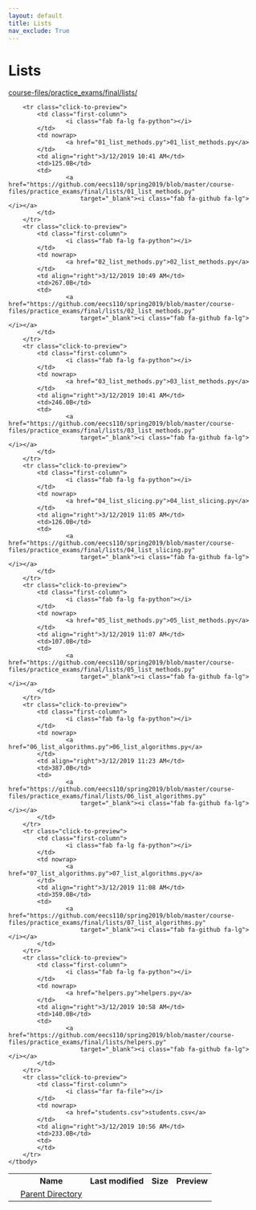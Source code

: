 ```yaml
---
layout: default
title: Lists
nav_exclude: True
---
```


# Lists

[course-files/practice_exams/final/lists/](.)

<table class="tbl-files">
    <tbody>
        <tr>
            <th valign="top"></th>
            <th>Name</th>
            <th>Last modified</th>
            <th>Size</th>
            <th>Preview</th>
        </tr>
        <tr>
            <td valign="top">
                <i class="fa fa-folder-open"></i>
            </td>
            <td><a href="../">Parent Directory</a></td>
            <td>&nbsp;</td>
            <td>&nbsp;</td>
            <td>&nbsp;</td>
        </tr>

        <tr class="click-to-preview">
            <td class="first-column">
                    <i class="fab fa-lg fa-python"></i>
            </td>
            <td nowrap>
                    <a href="01_list_methods.py">01_list_methods.py</a>
            </td>
            <td align="right">3/12/2019 10:41 AM</td>
            <td>125.0B</td>
            <td>
                    <a href="https://github.com/eecs110/spring2019/blob/master/course-files/practice_exams/final/lists/01_list_methods.py"
                        target="_blank"><i class="fab fa-github fa-lg"></i></a>
            </td>
        </tr>
        <tr class="click-to-preview">
            <td class="first-column">
                    <i class="fab fa-lg fa-python"></i>
            </td>
            <td nowrap>
                    <a href="02_list_methods.py">02_list_methods.py</a>
            </td>
            <td align="right">3/12/2019 10:49 AM</td>
            <td>267.0B</td>
            <td>
                    <a href="https://github.com/eecs110/spring2019/blob/master/course-files/practice_exams/final/lists/02_list_methods.py"
                        target="_blank"><i class="fab fa-github fa-lg"></i></a>
            </td>
        </tr>
        <tr class="click-to-preview">
            <td class="first-column">
                    <i class="fab fa-lg fa-python"></i>
            </td>
            <td nowrap>
                    <a href="03_list_methods.py">03_list_methods.py</a>
            </td>
            <td align="right">3/12/2019 10:41 AM</td>
            <td>246.0B</td>
            <td>
                    <a href="https://github.com/eecs110/spring2019/blob/master/course-files/practice_exams/final/lists/03_list_methods.py"
                        target="_blank"><i class="fab fa-github fa-lg"></i></a>
            </td>
        </tr>
        <tr class="click-to-preview">
            <td class="first-column">
                    <i class="fab fa-lg fa-python"></i>
            </td>
            <td nowrap>
                    <a href="04_list_slicing.py">04_list_slicing.py</a>
            </td>
            <td align="right">3/12/2019 11:05 AM</td>
            <td>126.0B</td>
            <td>
                    <a href="https://github.com/eecs110/spring2019/blob/master/course-files/practice_exams/final/lists/04_list_slicing.py"
                        target="_blank"><i class="fab fa-github fa-lg"></i></a>
            </td>
        </tr>
        <tr class="click-to-preview">
            <td class="first-column">
                    <i class="fab fa-lg fa-python"></i>
            </td>
            <td nowrap>
                    <a href="05_list_methods.py">05_list_methods.py</a>
            </td>
            <td align="right">3/12/2019 11:07 AM</td>
            <td>107.0B</td>
            <td>
                    <a href="https://github.com/eecs110/spring2019/blob/master/course-files/practice_exams/final/lists/05_list_methods.py"
                        target="_blank"><i class="fab fa-github fa-lg"></i></a>
            </td>
        </tr>
        <tr class="click-to-preview">
            <td class="first-column">
                    <i class="fab fa-lg fa-python"></i>
            </td>
            <td nowrap>
                    <a href="06_list_algorithms.py">06_list_algorithms.py</a>
            </td>
            <td align="right">3/12/2019 11:23 AM</td>
            <td>387.0B</td>
            <td>
                    <a href="https://github.com/eecs110/spring2019/blob/master/course-files/practice_exams/final/lists/06_list_algorithms.py"
                        target="_blank"><i class="fab fa-github fa-lg"></i></a>
            </td>
        </tr>
        <tr class="click-to-preview">
            <td class="first-column">
                    <i class="fab fa-lg fa-python"></i>
            </td>
            <td nowrap>
                    <a href="07_list_algorithms.py">07_list_algorithms.py</a>
            </td>
            <td align="right">3/12/2019 11:08 AM</td>
            <td>359.0B</td>
            <td>
                    <a href="https://github.com/eecs110/spring2019/blob/master/course-files/practice_exams/final/lists/07_list_algorithms.py"
                        target="_blank"><i class="fab fa-github fa-lg"></i></a>
            </td>
        </tr>
        <tr class="click-to-preview">
            <td class="first-column">
                    <i class="fab fa-lg fa-python"></i>
            </td>
            <td nowrap>
                    <a href="helpers.py">helpers.py</a>
            </td>
            <td align="right">3/12/2019 10:58 AM</td>
            <td>140.0B</td>
            <td>
                    <a href="https://github.com/eecs110/spring2019/blob/master/course-files/practice_exams/final/lists/helpers.py"
                        target="_blank"><i class="fab fa-github fa-lg"></i></a>
            </td>
        </tr>
        <tr class="click-to-preview">
            <td class="first-column">
                    <i class="far fa-file"></i>
            </td>
            <td nowrap>
                    <a href="students.csv">students.csv</a>
            </td>
            <td align="right">3/12/2019 10:56 AM</td>
            <td>233.0B</td>
            <td>
            </td>
        </tr>
    </tbody>
</table>

